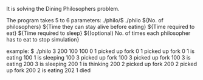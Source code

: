 It is solving the Dining Philosophers problem.

The program takes 5 to 6 parameters:
./philo/$ ./philo ${No. of philosophers} ${Time they can stay alive before eating} ${Time required to eat} ${Time required to sleep} ${(optional) No. of times each philosopher has to eat to stop simulation}

example:
$ ./philo 3 200 100 100 
0 1 picked up fork
0 1 picked up fork
0 1 is eating
100 1 is sleeping
100 3 picked up fork
100 3 picked up fork
100 3 is eating
200 3 is sleeping
200 1 is thinking
200 2 picked up fork
200 2 picked up fork
200 2 is eating
202 1 died
